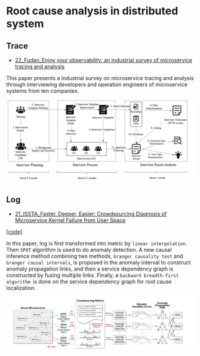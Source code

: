 # Root cause analysis in distributed system

## Trace

- [22_Fudan_Enjoy your observability: an industrial survey of microservice tracing and analysis](https://link.springer.com/article/10.1007/s10664-021-10063-9)

This paper presents a industrial survey on microservice tracing and analysis through interviewing developers and operation engineers of microservice systems from ten companies.

![Research Procedure of Interview](./figures/industrial_trace.jpg)

## Log
- [21_ISSTA_Faster, Deeper, Easier: Crowdsourcing Diagnosis of Microservice Kernel Failure from User Space](https://dl.acm.org/doi/abs/10.1145/3460319.3464805)

[[code]](https://github.com/PanYicheng/dycause_rca)

In this paper, log is first transformed into metric by `linear interpolation`. Then `SPOT` algorithm is used to do anomaly detection. A new causal inference method combining two methods, `Granger causality test`  and `Granger causal intervals`, is proposed in the anomaly interval to construct anomaly propagation links, and then a service dependency graph is constructed by fusing multiple links. Finally, a `backward breadth-first algorithm `is done on the service dependency graph for root cause localization.

![Dycause](./figures/dycause.jpg)